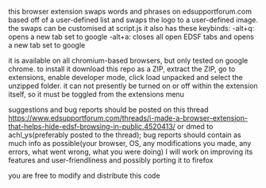 this browser extension swaps words and phrases on edsupportforum.com based off of a user-defined list and swaps the logo to a user-defined image. the swaps can be customised at script.js
it also has these keybinds:
-alt+q: opens a new tab set to google
-alt+a: closes all open EDSF tabs and opens a new tab set to google

it is available on all chromium-based browsers, but only tested on google chrome. to install it download this repo as a ZIP, extract the ZIP, go to extensions, enable developer mode, click load unpacked and select the unzipped folder. it can not presently be turned on or off within the extension itself, so it must be toggled from the extensions menu

suggestions and bug reports should be posted on this thread https://www.edsupportforum.com/threads/i-made-a-browser-extension-that-helps-hide-edsf-browsing-in-public.4520413/ or dmed to achl_ys(preferably posted to the thread); bug reports should contain as much info as possible(your browser, OS, any modifications you made, any errors, what went wrong, what you were doing) I will work on improving its features and user-friendliness and possibly porting it to firefox

you are free to modify and distribute this code
